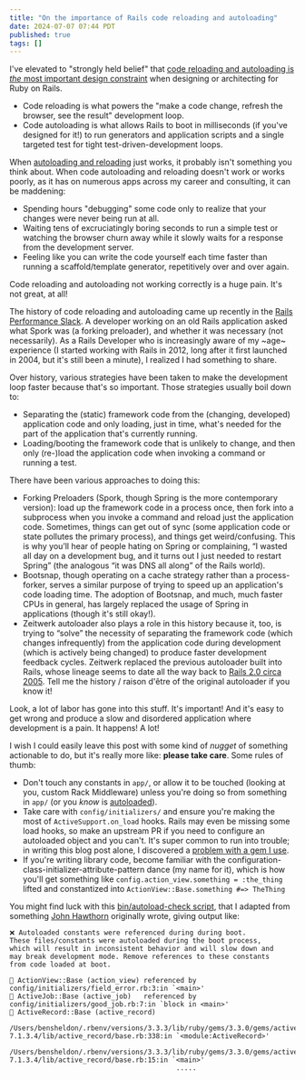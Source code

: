 ```yaml
---
title: "On the importance of Rails code reloading and autoloading"
date: 2024-07-07 07:44 PDT
published: true
tags: []
---
```


I've elevated to "strongly held belief" that [code reloading and autoloading is _the_ most important design constraint](https://island94.org/2024/04/a-ruby-meetup-and-3-podcasts) when designing or architecting for Ruby on Rails. 

- Code reloading is what powers the "make a code change, refresh the browser, see the result" development loop.
- Code autoloading is what allows Rails to boot in milliseconds (if you've designed for it!) to run generators and application scripts and a single targeted test for tight test-driven-development loops.

When [autoloading and reloading](https://guides.rubyonrails.org/autoloading_and_reloading_constants.html) just works, it probably isn't something you think about. When code autoloading and reloading doesn't work or works poorly, as it has on numerous apps across my career and consulting, it can be maddening:

- Spending hours "debugging" some code only to realize that your changes were never being run at all.
- Waiting tens of excruciatingly boring seconds to run a simple test or watching the browser churn away while it slowly waits for a response from the development server.
- Feeling like you can write the code yourself each time faster than running a scaffold/template generator, repetitively over and over again.

Code reloading and autoloading not working correctly is a huge pain. It's not great, at all!

The history of code reloading and autoloading came up recently in the [Rails Performance Slack](https://www.railsspeed.com). A  developer working on an old Rails application asked what Spork was (a forking preloader), and whether it was necessary (not necessarily). As a Rails Developer who is increasingly aware of my ~age~ experience (I started working with Rails in 2012, long after it first launched in 2004, but it's still been a minute), I realized I had something to share.

Over history, various strategies have been taken to make the development loop faster because that's so important. Those strategies usually boil down to:

- Separating the (static) framework code from the (changing, developed) application code and only loading, just in time, what's needed for the part of the application that's currently running.
- Loading/booting the framework code that is unlikely to change, and then only (re-)load the application code when invoking a command or running a test.

There have been various approaches to doing this:

- Forking Preloaders (Spork, though Spring is the more contemporary version): load up the framework code in a process once, then fork into a subprocess when you invoke a command and reload just the application code. Sometimes, things can get out of sync (some application code or state pollutes the primary process), and things get weird/confusing. This is why you’ll hear of people hating on Spring or complaining, “I wasted all day on a development bug, and it turns out I just needed to restart Spring” (the analogous “it was DNS all along” of the Rails world).
- Bootsnap, though operating on a cache strategy rather than a process-forker, serves a similar purpose of trying to speed up an application's code loading time. The adoption of Bootsnap, and much, much faster CPUs in general, has largely replaced the usage of Spring in applications (though it's still okay!).
- Zeitwerk autoloader also plays a role in this history because it, too, is trying to “solve” the necessity of separating the framework code (which changes infrequently) from the application code during development (which is actively being changed) to produce faster development feedback cycles. Zeitwerk replaced the previous autoloader built into Rails, whose lineage seems to date all the way back to [Rails 2.0 circa 2005](https://github.com/bensheldon/rails/commit/ee014ef95ae9746b4228f3bc7c85ac0df28ba1df). Tell me the history / raison d'être of the original autoloader if you know it!

Look, a lot of labor has gone into this stuff. It's important! And it's easy to get wrong and produce a slow and disordered application where development is a pain. It happens! A lot!

I wish I could easily leave this post with some kind of _nugget_ of something actionable to do, but it's really more like: **please take care**. Some rules of thumb:

- Don't touch any constants in `app/`, or allow it to be touched (looking at you, custom Rack Middleware) unless you're doing so from something in `app/` (or you _know_ is [autoloaded](https://island94.org/2023/05/whatever-you-do-don-t-autoload-rails-lib)).
- Take care with `config/initializers/` and ensure you're making the most of `ActiveSupport.on_load` hooks. Rails may even be missing some load hooks, so make an upstream PR if you need to configure an autoloaded object and you can't. It's super common to run into trouble; in writing this blog post alone, I discovered a [problem with a gem I use](https://github.com/textacular/textacular/pull/159).
- If you're writing library code, become familiar with the configuration-class-initializer-attribute-pattern dance (my name for it), which is how you'll get something like `config.action_view.something = :the_thing` lifted and constantized into `ActionView::Base.something #=> TheThing` 

You might find luck with this [bin/autoload-check script](https://gist.github.com/bensheldon/ba6532c4216c11dd9ba03487c5a06ee4), that I adapted from something [John Hawthorn](https://www.johnhawthorn.com/) originally wrote, giving output like:

```text
❌ Autoloaded constants were referenced during during boot.
These files/constants were autoloaded during the boot process,
which will result in inconsistent behavior and will slow down and
may break development mode. Remove references to these constants
from code loaded at boot.

🚨 ActionView::Base (action_view) referenced by config/initializers/field_error.rb:3:in `<main>'
🚨 ActiveJob::Base (active_job)   referenced by config/initializers/good_job.rb:7:in `block in <main>'
🚨 ActiveRecord::Base (active_record)
                                         /Users/bensheldon/.rbenv/versions/3.3.3/lib/ruby/gems/3.3.0/gems/activerecord-7.1.3.4/lib/active_record/base.rb:338:in `<module:ActiveRecord>'
                                         /Users/bensheldon/.rbenv/versions/3.3.3/lib/ruby/gems/3.3.0/gems/activerecord-7.1.3.4/lib/active_record/base.rb:15:in `<main>'
                                         .....
```
